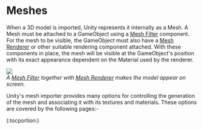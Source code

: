 Meshes
======


When a 3D model is imported, Unity represents it internally as a <span class=keyword>Mesh</span>. A Mesh must be attached to a GameObject using a [Mesh Filter](class-MeshFilter.html) component. For the mesh to be visible, the GameObject must also have a [Mesh Renderer](class-MeshRenderer.html) or other suitable rendering component attached. With these components in place, the mesh will be visible at the GameObject's position with its exact appearance dependent on the Material used by the renderer.

![](http://docwiki.hq.unity3d.com/uploads/Main/MeshExample40.png)  
_A [Mesh Filter](class-MeshFilter.html) together with [Mesh Renderer](class-MeshRenderer.html) makes the model appear on screen._

Unity's mesh importer provides many options for controlling the generation of the mesh and associating it with its textures and materials. These options are covered by the following pages:-

(:tocportion:)
